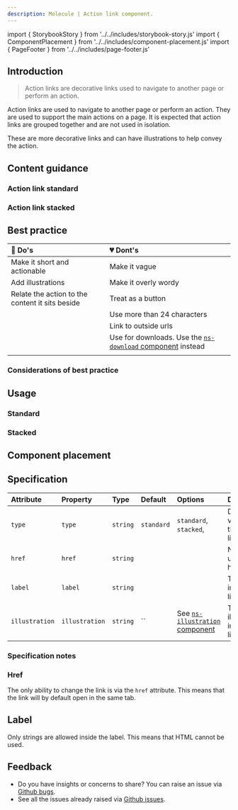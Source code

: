 ```yaml
---
description: Molecule | Action link component.
---
```


import { StorybookStory } from '../../includes/storybook-story.js'
import { ComponentPlacement } from '../../includes/component-placement.js'
import { PageFooter } from '../../includes/page-footer.js'

## Introduction

> Action links are decorative links used to navigate to another page or perform an action.

Action links are used to navigate to another page or perform an action. They are used to support the main actions on a page. It is expected that action links are grouped together and are not used in isolation.

These are more decorative links and can have illustrations to help convey the action.

## Content guidance

### Action link standard

### Action link stacked

## Best practice

| 💚 Do's                                                                 | 💔 Dont's                                                                                |
| :--------------------------------------------------------------------- | :-------------------------------------------------------------------------------------- |
| Make it short and actionable                                           | Make it vague                                                                           |
| Add illustrations                                                      | Make it overly wordy                                                                    |
| Relate the action to the content it sits beside                        | Treat as a button                                                                       |
|                                                                        | Use more than 24 characters                                                             |
|                                                                        | Link to outside urls                                                                    |
|                                                                        | Use for downloads. Use the [`ns-download` component](../components/ns-download) instead |
|                                                                        |                                                                                         |

### Considerations of best practice

## Usage

### Standard

<StorybookStory story="components-ns-action-link--standard"></StorybookStory>

### Stacked

<StorybookStory story="components-ns-action-link--stacked"></StorybookStory>

## Component placement

<ComponentPlacement component="ns-action-link" parentComponents="ns-column"></ComponentPlacement>

## Specification

| Attribute | Property | Type     | Default       | Options                                                                      | Description                    |
| :-------- | :------- | :------- | :------------ | :--------------------------------------------------------------------------- | :----------------------------- |
| `type`    | `type`   | `string` | `standard`      | `standard`, `stacked`,                            | Different variants of the action link. |
| `href`    | `href`   | `string` |               |                                    | Navigating using a hyperlink.  |
| `label`   | `label`  | `string` |               |                                    | The text inside the link.      |
| `illustration`    | `illustration`   | `string` | `` |  See [`ns-illustration` component](../components/ns-illustration) | The illustration inside the link.       |

### Specification notes

### Href

The only ability to change the link is via the `href` attribute. This means that the link will by default open in the same tab.

## Label

Only strings are allowed inside the label. This means that HTML cannot be used.

## Feedback

* Do you have insights or concerns to share? You can raise an issue via [Github bugs](https://github.com/ConnectedHomes/nucleus/issues/new?assignees=&labels=Bug&template=a--bug-report.md&title=[bug]%2[ns-action-link]).
* See all the issues already raised via [Github issues](https://github.com/connectedHomes/nucleus/issues?utf8=%E2%9C%93&q=is%3Aopen+is%3Aissue+label%3ABug+[ns-action-link]).

<PageFooter></PageFooter>